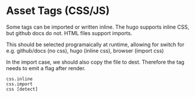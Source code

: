 # Asset Tags (CSS/JS)

Some tags can be imported or written inline. The hugo supports inline CSS, but github docs do not. HTML files support imports.

This should be selected programaically at runtime, allowing for switch for e.g. github/docs (no css), hugo (inline css), browser (import css)

In the import case, we should also copy the file to dest. Therefore the tag needs to emit a flag after render.

    css.inline
    css.import
    css [detect]